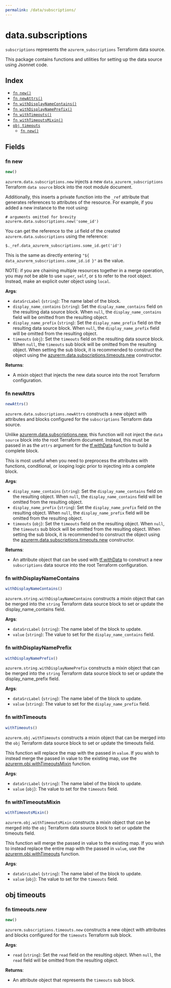 ```yaml
---
permalink: /data/subscriptions/
---
```


# data.subscriptions

`subscriptions` represents the `azurerm_subscriptions` Terraform data source.



This package contains functions and utilities for setting up the data source using Jsonnet code.


## Index

* [`fn new()`](#fn-new)
* [`fn newAttrs()`](#fn-newattrs)
* [`fn withDisplayNameContains()`](#fn-withdisplaynamecontains)
* [`fn withDisplayNamePrefix()`](#fn-withdisplaynameprefix)
* [`fn withTimeouts()`](#fn-withtimeouts)
* [`fn withTimeoutsMixin()`](#fn-withtimeoutsmixin)
* [`obj timeouts`](#obj-timeouts)
  * [`fn new()`](#fn-timeoutsnew)

## Fields

### fn new

```ts
new()
```


`azurerm.data.subscriptions.new` injects a new `data_azurerm_subscriptions` Terraform `data source`
block into the root module document.

Additionally, this inserts a private function into the `_ref` attribute that generates references to attributes of the
resource. For example, if you added a new instance to the root using:

    # arguments omitted for brevity
    azurerm.data.subscriptions.new('some_id')

You can get the reference to the `id` field of the created `azurerm.data.subscriptions` using the reference:

    $._ref.data_azurerm_subscriptions.some_id.get('id')

This is the same as directly entering `"${ data_azurerm_subscriptions.some_id.id }"` as the value.

NOTE: if you are chaining multiple resources together in a merge operation, you may not be able to use `super`, `self`,
or `$` to refer to the root object. Instead, make an explicit outer object using `local`.

**Args**:
  - `dataSrcLabel` (`string`): The name label of the block.
  - `display_name_contains` (`string`): Set the `display_name_contains` field on the resulting data source block. When `null`, the `display_name_contains` field will be omitted from the resulting object.
  - `display_name_prefix` (`string`): Set the `display_name_prefix` field on the resulting data source block. When `null`, the `display_name_prefix` field will be omitted from the resulting object.
  - `timeouts` (`obj`): Set the `timeouts` field on the resulting data source block. When `null`, the `timeouts` sub block will be omitted from the resulting object. When setting the sub block, it is recommended to construct the object using the [azurerm.data.subscriptions.timeouts.new](#fn-timeoutsnew) constructor.

**Returns**:
- A mixin object that injects the new data source into the root Terraform configuration.


### fn newAttrs

```ts
newAttrs()
```


`azurerm.data.subscriptions.newAttrs` constructs a new object with attributes and blocks configured for the `subscriptions`
Terraform data source.

Unlike [azurerm.data.subscriptions.new](#fn-new), this function will not inject the `data source`
block into the root Terraform document. Instead, this must be passed in as the `attrs` argument for the
[tf.withData](https://github.com/tf-libsonnet/core/tree/main/docs#fn-withdata) function to build a complete block.

This is most useful when you need to preprocess the attributes with functions, conditional, or looping logic prior to
injecting into a complete block.

**Args**:
  - `display_name_contains` (`string`): Set the `display_name_contains` field on the resulting object. When `null`, the `display_name_contains` field will be omitted from the resulting object.
  - `display_name_prefix` (`string`): Set the `display_name_prefix` field on the resulting object. When `null`, the `display_name_prefix` field will be omitted from the resulting object.
  - `timeouts` (`obj`): Set the `timeouts` field on the resulting object. When `null`, the `timeouts` sub block will be omitted from the resulting object. When setting the sub block, it is recommended to construct the object using the [azurerm.data.subscriptions.timeouts.new](#fn-timeoutsnew) constructor.

**Returns**:
  - An attribute object that can be used with [tf.withData](https://github.com/tf-libsonnet/core/tree/main/docs#fn-withdata) to construct a new `subscriptions` data source into the root Terraform configuration.


### fn withDisplayNameContains

```ts
withDisplayNameContains()
```

`azurerm.string.withDisplayNameContains` constructs a mixin object that can be merged into the `string`
Terraform data source block to set or update the display_name_contains field.



**Args**:
  - `dataSrcLabel` (`string`): The name label of the block to update.
  - `value` (`string`): The value to set for the `display_name_contains` field.


### fn withDisplayNamePrefix

```ts
withDisplayNamePrefix()
```

`azurerm.string.withDisplayNamePrefix` constructs a mixin object that can be merged into the `string`
Terraform data source block to set or update the display_name_prefix field.



**Args**:
  - `dataSrcLabel` (`string`): The name label of the block to update.
  - `value` (`string`): The value to set for the `display_name_prefix` field.


### fn withTimeouts

```ts
withTimeouts()
```

`azurerm.obj.withTimeouts` constructs a mixin object that can be merged into the `obj`
Terraform data source block to set or update the timeouts field.

This function will replace the map with the passed in `value`. If you wish to instead merge the
passed in value to the existing map, use the [azurerm.obj.withTimeoutsMixin](TODO) function.

**Args**:
  - `dataSrcLabel` (`string`): The name label of the block to update.
  - `value` (`obj`): The value to set for the `timeouts` field.


### fn withTimeoutsMixin

```ts
withTimeoutsMixin()
```

`azurerm.obj.withTimeoutsMixin` constructs a mixin object that can be merged into the `obj`
Terraform data source block to set or update the timeouts field.

This function will merge the passed in value to the existing map. If you wish
to instead replace the entire map with the passed in `value`, use the [azurerm.obj.withTimeouts](TODO)
function.


**Args**:
  - `dataSrcLabel` (`string`): The name label of the block to update.
  - `value` (`obj`): The value to set for the `timeouts` field.


## obj timeouts



### fn timeouts.new

```ts
new()
```


`azurerm.subscriptions.timeouts.new` constructs a new object with attributes and blocks configured for the `timeouts`
Terraform sub block.



**Args**:
  - `read` (`string`): Set the `read` field on the resulting object. When `null`, the `read` field will be omitted from the resulting object.

**Returns**:
  - An attribute object that represents the `timeouts` sub block.
